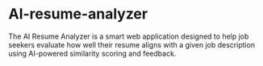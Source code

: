 # AI-resume-analyzer
The AI Resume Analyzer is a smart web application designed to help job seekers evaluate how well their resume aligns with a given job description using AI-powered similarity scoring and feedback.
